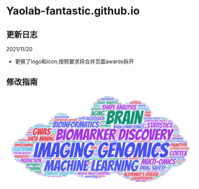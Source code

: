 # Yaolab-fantastic.github.io
## 更新日志
2021/11/20
- 更换了logo和icon,按照要求将合并页面awards拆开
## 修改指南
![img](images\banner.jpg)
